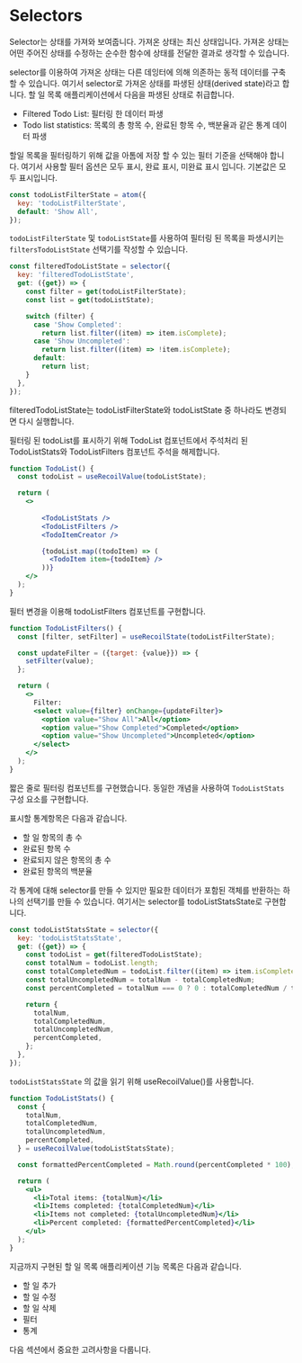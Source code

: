 # Selectors

Selector는 상태를 가져와 보여줍니다. 가져온 상태는 최신 상태입니다. 가져온 상태는 어떤 주어진 상태를 수정하는 순수한 함수에 상태를 전달한 결과로 생각할 수 있습니다.

selector를 이용하여 가져온 상태는 다른 데잉터에 의해 의존하는 동적 데이터를 구축할 수 있습니다. 여기서 selector로 가져온 상태를 파생된 상태(derived state)라고 합니다. 할 일 목록 애플리케이션에서 다음을 파생된 상태로 취급합니다.

* Filtered Todo List: 필터링 한 데이터 파생
* Todo list statistics: 목록의 총 항목 수, 완료된 항목 수, 백분율과 같은 통계 데이터 파생

할일 목록을 필터링하기 위해 값을 아톰에 저장 할 수 있는 필터 기준을 선택해야 합니다. 여기서 사용할 필터 옵션은 모두 표시, 완료 표시, 미완료 표시 입니다. 기본값은 모두 표시입니다.

```js
const todoListFilterState = atom({
  key: 'todoListFilterState',
  default: 'Show All',
});
```

`todoListFilterState` 및 `todoListState`를 사용하여 필터링 된 목록을 파생시키는 `filtersTodoListState` 선택기를 작성할 수 있습니다.

```js
const filteredTodoListState = selector({
  key: 'filteredTodoListState',
  get: ({get}) => {
    const filter = get(todoListFilterState);
    const list = get(todoListState);

    switch (filter) {
      case 'Show Completed':
        return list.filter((item) => item.isComplete);
      case 'Show Uncompleted':
        return list.filter((item) => !item.isComplete);
      default:
        return list;
    }
  },
});
```

filteredTodoListState는 todoListFilterState와 todoListState 중 하나라도 변경되면 다시 실행합니다.

필터링 된 todoList를 표시하기 위해 TodoList 컴포넌트에서 주석처리 된 TodoListStats와 TodoListFilters 컴포넌트 주석을 해제합니다.

```jsx
function TodoList() {
  const todoList = useRecoilValue(todoListState);

  return (
    <>
      
        <TodoListStats />
        <TodoListFilters />
        <TodoItemCreator />

        {todoList.map((todoItem) => (
          <TodoItem item={todoItem} />
        ))}
    </>
  );
}
```

필터 변경을 이용해 todoListFilters 컴포넌트를 구현합니다.

```jsx
function TodoListFilters() {
  const [filter, setFilter] = useRecoilState(todoListFilterState);

  const updateFilter = ({target: {value}}) => {
    setFilter(value);
  };

  return (
    <>
      Filter:
      <select value={filter} onChange={updateFilter}>
        <option value="Show All">All</option>
        <option value="Show Completed">Completed</option>
        <option value="Show Uncompleted">Uncompleted</option>
      </select>
    </>
  );
}
```

짧은 줄로 필터링 컴포넌트를 구현했습니다. 동일한 개념을 사용하여 `TodoListStats` 구성 요소를 구현합니다.

표시할 통계항목은 다음과 같습니다.

* 할 일 항목의 총 수
* 완료된 항목 수
* 완료되지 않은 항목의 총 수
* 완료된 항목의 백분율

각 통계에 대해 selector를 만들 수 있지만 필요한 데이터가 포함된 객체를 반환하는 하나의 선택기를 만들 수 있습니다. 여기서는 selector를 todoListStatsState로 구현합니다.

```js
const todoListStatsState = selector({
  key: 'todoListStatsState',
  get: ({get}) => {
    const todoList = get(filteredTodoListState);
    const totalNum = todoList.length;
    const totalCompletedNum = todoList.filter((item) => item.isComplete).length;
    const totalUncompletedNum = totalNum - totalCompletedNum;
    const percentCompleted = totalNum === 0 ? 0 : totalCompletedNum / totalNum;

    return {
      totalNum,
      totalCompletedNum,
      totalUncompletedNum,
      percentCompleted,
    };
  },
});
```

`todoListStatsState` 의 값을 읽기 위해 useRecoilValue()를 사용합니다.

```jsx
function TodoListStats() {
  const {
    totalNum,
    totalCompletedNum,
    totalUncompletedNum,
    percentCompleted,
  } = useRecoilValue(todoListStatsState);

  const formattedPercentCompleted = Math.round(percentCompleted * 100);

  return (
    <ul>
      <li>Total items: {totalNum}</li>
      <li>Items completed: {totalCompletedNum}</li>
      <li>Items not completed: {totalUncompletedNum}</li>
      <li>Percent completed: {formattedPercentCompleted}</li>
    </ul>
  );
}
```

지금까지 구현된 할 일 목록 애플리케이션 기능 목록은 다음과 같습니다. 

* 할 일 추가
* 할 일 수정
* 할 일 삭제
* 필터
* 통계

다음 섹션에서 중요한 고려사항을 다룹니다.